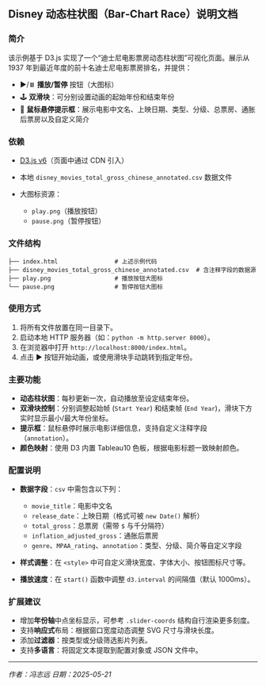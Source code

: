## Disney 动态柱状图（Bar‑Chart Race）说明文档

### 简介

该示例基于 D3.js 实现了一个“迪士尼电影票房动态柱状图”可视化页面。展示从 1937 年到最近年度的前十名迪士尼电影票房排名，并提供：

* ▶️/⏸️ **播放/暂停** 按钮（大图标）
* 🕹️ **双滑块**：可分别设置动画的起始年份和结束年份
* 🔎 **鼠标悬停提示框**：展示电影中文名、上映日期、类型、分级、总票房、通胀后票房以及自定义简介

### 依赖

* [D3.js v6](https://d3js.org/)（页面中通过 CDN 引入）
* 本地 `disney_movies_total_gross_chinese_annotated.csv` 数据文件
* 大图标资源：

  * `play.png`（播放按钮）
  * `pause.png`（暂停按钮）

### 文件结构

```
├── index.html                # 上述示例代码
├── disney_movies_total_gross_chinese_annotated.csv  # 含注释字段的数据源
├── play.png                  # 播放按钮大图标
└── pause.png                 # 暂停按钮大图标
```

### 使用方式

1. 将所有文件放置在同一目录下。
2. 启动本地 HTTP 服务器（如：`python -m http.server 8000`）。
3. 在浏览器中打开 `http://localhost:8000/index.html`。
4. 点击 ▶️ 按钮开始动画，或使用滑块手动跳转到指定年份。

### 主要功能

* **动态柱状图**：每秒更新一次，自动播放至设定结束年份。
* **双滑块控制**：分别调整起始帧 (`Start Year`) 和结束帧 (`End Year`)，滑块下方实时显示最小/最大年份坐标。
* **提示框**：鼠标悬停时展示电影详细信息，支持自定义注释字段（`annotation`）。
* **颜色映射**：使用 D3 内置 Tableau10 色板，根据电影标题一致映射颜色。

### 配置说明

* **数据字段**：`csv` 中需包含以下列：

  * `movie_title`：电影中文名
  * `release_date`：上映日期（格式可被 `new Date()` 解析）
  * `total_gross`：总票房（需带 `$` 与千分隔符）
  * `inflation_adjusted_gross`：通胀后票房
  * `genre`、`MPAA_rating`、`annotation`：类型、分级、简介等自定义字段
* **样式调整**：在 `<style>` 中可自定义滑块宽度、字体大小、按钮图标尺寸等。
* **播放速度**：在 `start()` 函数中调整 `d3.interval` 的间隔值（默认 1000ms）。

### 扩展建议

* 增加**年份轴**中点坐标显示，可参考 `.slider-coords` 结构自行渲染更多刻度。
* 支持**响应式**布局：根据窗口宽度动态调整 SVG 尺寸与滑块长度。
* 添加**过滤器**：按类型或分级筛选影片列表。
* 支持**多语言**：将固定文本提取到配置对象或 JSON 文件中。

---

*作者：冯志远*
*日期：2025-05-21*
